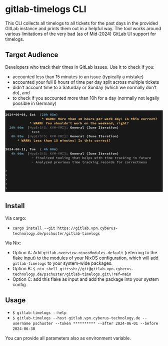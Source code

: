 # gitlab-timelogs CLI

This CLI collects all timelogs to all tickets for the past days in the
provided GitLab instance and prints them out in a helpful way. The tool works
around various limitations of the very bad (as of Mid-2024) GitLab UI support
for timelogs.


## Target Audience

Developers who track their times in GitLab issues. Use it to check if you:
- accounted less than 15 minutes to an issue (typically a mistake)
- accounted your full 8 hours of time per day split across multiple
  tickets
- didn't account time to a Saturday or Sunday (which we normally don't do), and
- to check if you accounted more than 10h for a day (normally not legally
  possible in Germany)

![screenshot.png](screenshot.png)

## Install

Via cargo:
- `cargo install --git https://gitlab.vpn.cyberus-technology.de/pschuster/gitlab-timelogs`

Via Nix:
- Option A: Add `gitlab-overview.nixosModules.default` (referring to the flake
  input) to the modules of your NixOS configuration, which will add
  `gitlab-timelogs` to your system-wide packages.
- Option B: `$ nix shell git+ssh://git@gitlab.vpn.cyberus-technology.de/pschuster/gitlab-timelogs.git\?ref=main`
- Option C: add this flake as input and add the package into your system config


## Usage

- `$ gitlab-timelogs --help`
- `$ gitlab-timelogs --host gitlab.vpn.cyberus-technology.de --username pschuster --token ********** --after 2024-06-01 --before 2024-06-30`

You can provide all parameters also as environment variable.

